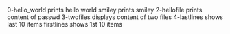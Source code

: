 
0-hello_world prints hello world
smiley prints smiley
2-hellofile  prints content of passwd
3-twofiles displays content of two files
4-lastlines shows last 10 items
firstlines shows 1st 10 items
